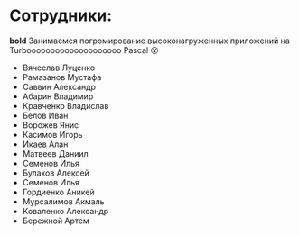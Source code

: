 # Сотрудники:

**bold** Занимаемся погромирование высоконагруженных приложений на Turboooooooooooooooooooo Pascal
:open_mouth:

* Вячеслав Луценко
* Рамазанов Мустафа
* Саввин Александр
* Абарин Владимир
* Кравченко Владислав
* Белов Иван
* Ворожев Янис
* Касимов Игорь
* Икаев Алан
* Матвеев Даниил
* Семенов Илья
* Булахов Алексей
* Семенов Илья
* Гордиенко Аникей
* Мурсалимов Акмаль
* Коваленко Александр
* Бережной Артем

